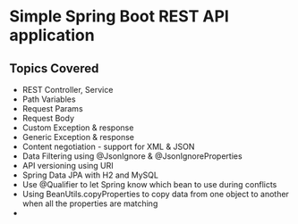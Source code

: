 # Simple Spring Boot REST API application

## Topics Covered

- REST Controller, Service
- Path Variables
- Request Params
- Request Body
- Custom Exception & response
- Generic Exception & response
- Content negotiation - support for XML & JSON
- Data Filtering using @JsonIgnore & @JsonIgnoreProperties
- API versioning using URI
- Spring Data JPA with H2 and MySQL
- Use @Qualifier to let Spring know which bean to use during conflicts
- Using BeanUtils.copyProperties to copy data from one object to another when all the properties are matching
- 

